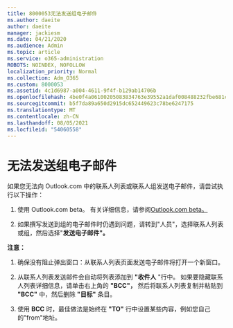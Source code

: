 ```yaml
---
title: 8000053无法发送组电子邮件
ms.author: daeite
author: daeite
manager: jackiesm
ms.date: 04/21/2020
ms.audience: Admin
ms.topic: article
ms.service: o365-administration
ROBOTS: NOINDEX, NOFOLLOW
localization_priority: Normal
ms.collection: Adm_O365
ms.custom: 8000053
ms.assetid: 4c1d6987-a004-4611-9f4f-b129ab14706b
ms.openlocfilehash: 4be0f4a06100205083834763e39552a1daf008488232fbe681c3ab71e549f764
ms.sourcegitcommit: b5f7da89a650d2915dc652449623c78be6247175
ms.translationtype: MT
ms.contentlocale: zh-CN
ms.lasthandoff: 08/05/2021
ms.locfileid: "54060558"
---
```

# <a name="unable-to-send-group-emails"></a>无法发送组电子邮件

如果您无法向 Outlook.com 中的联系人列表或联系人组发送电子邮件，请尝试执行以下操作：
  
1. 使用 Outlook.com beta。 有关详细信息，请参阅[Outlook.com beta。](https://support.office.com/article/e2261c7f-d413-4084-8f22-21282f42d8cf)
    
2. 如果撰写发送到组的电子邮件时仍遇到问题，请转到"人员"，选择联系人列表 [](https://outlook.live.com/people/)或组，然后选择"**发送电子邮件"。**
    
 **注意：**
  
1. 确保没有阻止弹出窗口：从联系人列表页面发送电子邮件将打开一个新窗口。
    
2. 从联系人列表发送邮件会自动将列表添加到 **"收件人** "行中。 如果要隐藏联系人列表详细信息，请单击右上角的 **"BCC"，** 然后将联系人列表复制并粘贴到 **"BCC"** 中，然后删除 **"目标"** 条目。 
    
3. 使用 **BCC** 时，最佳做法是始终在 **"TO"** 行中设置某些内容，例如您自己的"from"地址。 
    

